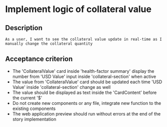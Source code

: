 # Implement logic of collateral value

## Description

`As a user, I want to see the collateral value update in real-time as I manually change the collateral quantity`

## Acceptance criterion
- The 'CollateralValue' card inside 'health-factor summary' display the number from 'USD Value' input inside 'collateral-section' when active
- The value from 'CollateralValue' card should be updated each time 'USD Value' inside 'collateral-section' change as well
- The value should be displayed as text inside the 'CardContent' before the current '$'
- Do not create new components or any file, integrate new function to the existing components
- The web application preview should run without errors at the end of the story implementation
